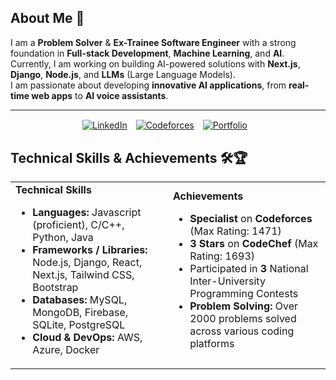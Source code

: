 ## About Me 🚀 
I am a **Problem Solver** & **Ex-Trainee Software Engineer** with a strong foundation in **Full-stack Development**, **Machine Learning**, and **AI**.  
Currently, I am working on building AI-powered solutions with **Next.js**, **Django**, **Node.js**, and **LLMs** (Large Language Models).  
I am passionate about developing **innovative AI applications**, from **real-time web apps** to **AI voice assistants**.

---
<div style="text-align:center;">
  <a href="https://www.linkedin.com/in/mehedihasan"><img src="https://img.shields.io/badge/LinkedIn-%2300A0DC?style=flat&logo=linkedin&logoColor=white" alt="LinkedIn" style="vertical-align:middle; margin-right:10px;"/></a>
  <a href="https://codeforces.com/profile/Mehedi_34"><img src="https://img.shields.io/badge/Codeforces-%23000000?style=flat&logo=codeforces&logoColor=white" alt="Codeforces" style="vertical-align:middle; margin-right:10px;"/></a>
  <a href="/"><img src="https://img.shields.io/badge/Portfolio-%23000000?style=flat&logo=apache&logoColor=white" alt="Portfolio" style="vertical-align:middle; margin-right:10px;"/></a>
</div>

## Technical Skills & Achievements 🛠🏆

<table>
  <tr>
    <td width="50%">
      <strong>Technical Skills</strong>
      <ul>
        <li><strong>Languages:</strong> Javascript (proficient), C/C++, Python, Java</li>
        <li><strong>Frameworks / Libraries:</strong> Node.js, Django, React, Next.js, Tailwind CSS, Bootstrap</li>
        <li><strong>Databases:</strong> MySQL, MongoDB, Firebase, SQLite, PostgreSQL</li>
        <li><strong>Cloud & DevOps:</strong> AWS, Azure, Docker</li>
      </ul>
    </td>
    <td width="50%">
      <strong>Achievements</strong>
      <ul>
        <li><strong>Specialist</strong> on <strong>Codeforces</strong> (Max Rating: 1471)</li>
        <li><strong>3 Stars</strong> on <strong>CodeChef</strong> (Max Rating: 1693)</li>
        <li>Participated in <strong>3</strong> National Inter-University Programming Contests</li>
        <li><strong>Problem Solving:</strong> Over 2000 problems solved across various coding platforms</li>
      </ul>
    </td>
  </tr>
</table>
